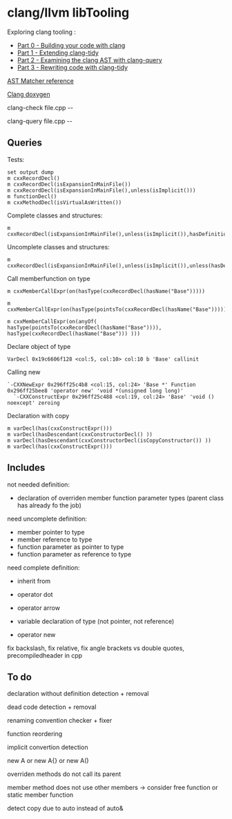 # clang/llvm libTooling

Exploring clang tooling :

- [Part 0 - Building your code with clang](https://blogs.msdn.microsoft.com/vcblog/2018/09/18/exploring-clang-tooling-part-0-building-your-code-with-clang/)
- [Part 1 - Extending clang-tidy](https://blogs.msdn.microsoft.com/vcblog/2018/10/19/exploring-clang-tooling-part-1-extending-clang-tidy/)
- [Part 2 - Examining the clang AST with clang-query](https://blogs.msdn.microsoft.com/vcblog/2018/10/23/exploring-clang-tooling-part-2-examining-the-clang-ast-with-clang-query/)
- [Part 3 - Rewriting code with clang-tidy](https://blogs.msdn.microsoft.com/vcblog/2018/11/06/exploring-clang-tooling-part-3-rewriting-code-with-clang-tidy/)

[AST Matcher reference](http://clang.llvm.org/docs/LibASTMatchersReference.html)

[Clang doxygen](https://clang.llvm.org/doxygen/classclang_1_1FunctionDecl.html)

clang-check file.cpp --

clang-query file.cpp --

## Queries

Tests:

```plaintext
set output dump
m cxxRecordDecl()
m cxxRecordDecl(isExpansionInMainFile())
m cxxRecordDecl(isExpansionInMainFile(),unless(isImplicit()))
m functionDecl()
m cxxMethodDecl(isVirtualAsWritten())
```

Complete classes and structures:

```plaintext
m cxxRecordDecl(isExpansionInMainFile(),unless(isImplicit()),hasDefinition())
```

Uncomplete classes and structures:

```plaintext
m cxxRecordDecl(isExpansionInMainFile(),unless(isImplicit()),unless(hasDefinition()))
```

Call memberfunction on type

```plaintext
m cxxMemberCallExpr(on(hasType(cxxRecordDecl(hasName("Base")))))

m cxxMemberCallExpr(on(hasType(pointsTo(cxxRecordDecl(hasName("Base"))))))

m cxxMemberCallExpr(on(anyOf( hasType(pointsTo(cxxRecordDecl(hasName("Base")))), hasType(cxxRecordDecl(hasName("Base"))) )))

```

Declare object of type

```plaintext
VarDecl 0x19c6606f128 <col:5, col:10> col:10 b 'Base' callinit
```

Calling new

```plaintext
`-CXXNewExpr 0x296ff25c4b8 <col:15, col:24> 'Base *' Function 0x296ff25bee8 'operator new' 'void *(unsigned long long)'
  `-CXXConstructExpr 0x296ff25c488 <col:19, col:24> 'Base' 'void () noexcept' zeroing
```

Declaration with copy

```plaintext
m varDecl(has(cxxConstructExpr()))
m varDecl(hasDescendant(cxxConstructorDecl() ))
m varDecl(hasDescendant(cxxConstructorDecl(isCopyConstructor()) ))
m varDecl(has(cxxConstructExpr()))
```

## Includes

not needed definition:

- declaration of overriden member function parameter types (parent class has already fo the job)

need uncomplete definition:

- member pointer to type
- member reference to type
- function parameter as pointer to type
- function parameter as reference to type

need complete definition:

- inherit from
- operator dot
- operator arrow

- variable declaration of type (not pointer, not reference)
- operator new

fix backslash, fix relative, fix angle brackets vs double quotes, precompiledheader in cpp

## To do

declaration without definition detection + removal

dead code detection + removal

renaming convention checker + fixer

function reordering

implicit convertion detection

new A or new A{} or new A()

overriden methods do not call its parent

member method does not use other members -> consider free function or static member function

detect copy due to auto instead of auto&
